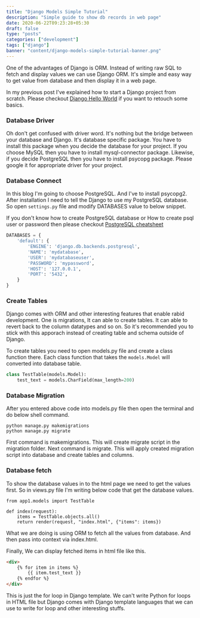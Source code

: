 ```yaml
---
title: "Django Models Simple Tutorial"
description: "Simple guide to show db records in web page"
date: 2020-06-22T09:23:28+05:30
draft: false
type: "posts"
categories: ["development"]
tags: ["django"]
banner: "content/django-models-simple-tutorial-banner.png"
---
```


One of the advantages of Django is ORM. Instead of writing raw SQL to fetch and display values we can use Django ORM. It's simple and easy way to get value from database and then display it in a web page.

In my previous post I've explained how to start a Django project from scratch. Please checkout [Django Hello World](/django-hello-world) if you want to retouch some basics.

### Database Driver

Oh don't get confused with driver word. It's nothing but the bridge between your database and Django. It's database specific package. You have to install this package when you decide the database for your project. If you choose MySQL then you have to install mysql-connector package. Likewise, if you decide PostgreSQL then you have to install psycopg package. Please google it for appropriate driver for your project.

### Database Connect

In this blog I'm going to choose PostgreSQL. And I've to install psycopg2. After installation I need to tell the Django to use my PostgreSQL database. So open `settings.py` file and modify DATABASES value to below snippet.

If you don't know how to create PostgreSQL database or How to create psql user or password then please checkout [PostgreSQL cheatsheet](/psql-cheatsheet/)

```python
DATABASES = {
    'default': {
        'ENGINE': 'django.db.backends.postgresql',
        'NAME': 'mydatabase',
        'USER': 'mydatabaseuser',
        'PASSWORD': 'mypassword',
        'HOST': '127.0.0.1',
        'PORT': '5432',
    }
}
```

### Create Tables

Django comes with ORM and other interesting features that enable rabid development. One is migrations, It can able to create tables. It can able to revert back to the column datatypes and so on. So it's recommended you to stick with this apporach instead of creating table and schema outside of Django.

To create tables you need to open models.py file and create a class function there. Each class function that takes the `models.Model` will converted into database table.

```python
class TestTable(models.Model):
    test_text = models.CharField(max_length=200)
```

### Database Migration

After you entered above code into models.py file then open the terminal and do below shell command.

```shell
python manage.py makemigrations
python manage.py migrate
```

First command is makemigrations. This will create migrate script in the migration folder. Next command is migrate. This will apply created migration script into database and create tables and columns.

### Database fetch

To show the database values in to the html page we need to get the values first. So in views.py file I'm writing below code that get the database values.

```django
from app1.models import TestTable

def index(request):
    items = TestTable.objects.all()
    return render(request, "index.html", {"items": items})
```

What we are doing is using ORM to fetch all the values from database. And then pass into context via index.html.

Finally, We can display fetched items in html file like this.

```html
<div>
    {% for item in items %}
        {{ item.test_text }}
    {% endfor %}
</div>
```

This is just the for loop in Django template. We can't write Python for loops in HTML file but Django comes with Django template languages that we can use to write for loop and other interesting stuffs.
